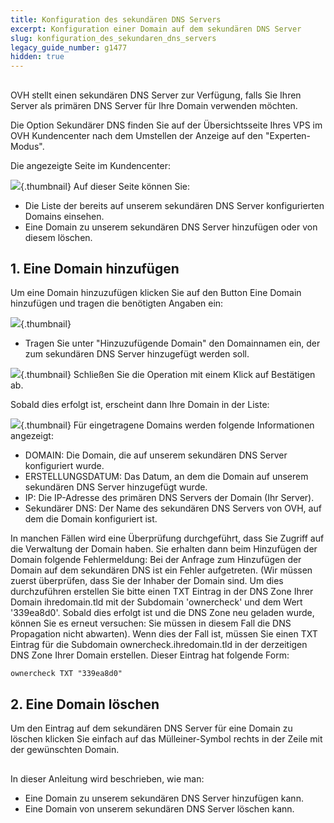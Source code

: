 ```yaml
---
title: Konfiguration des sekundären DNS Servers
excerpt: Konfiguration einer Domain auf dem sekundären DNS Server
slug: konfiguration_des_sekundaren_dns_servers
legacy_guide_number: g1477
hidden: true
---
```



## 
OVH stellt einen sekundären DNS Server zur Verfügung, falls Sie Ihren Server als primären DNS Server für Ihre Domain verwenden möchten.

Die Option Sekundärer DNS finden Sie auf der Übersichtsseite Ihres VPS im OVH Kundencenter nach dem Umstellen der Anzeige auf den "Experten-Modus".

Die angezeigte Seite im Kundencenter:

![](images/img_2008.jpg){.thumbnail}
Auf dieser Seite können Sie:


- Die Liste der bereits auf unserem sekundären DNS Server konfigurierten Domains einsehen.
- Eine Domain zu unserem sekundären DNS Server hinzufügen oder von diesem löschen.




## 1. Eine Domain hinzufügen
Um eine Domain hinzuzufügen klicken Sie auf den Button Eine Domain hinzufügen und tragen die benötigten Angaben ein:

![](images/img_2009.jpg){.thumbnail}

- Tragen Sie unter "Hinzuzufügende Domain" den Domainnamen ein, der zum sekundären DNS Server hinzugefügt werden soll.



![](images/img_2010.jpg){.thumbnail}
Schließen Sie die Operation mit einem Klick auf Bestätigen ab.

Sobald dies erfolgt ist, erscheint dann Ihre Domain in der Liste:

![](images/img_2011.jpg){.thumbnail}
Für eingetragene Domains werden folgende Informationen angezeigt:


- DOMAIN: Die Domain, die auf unserem sekundären DNS Server konfiguriert wurde.
- ERSTELLUNGSDATUM: Das Datum, an dem die Domain auf unserem sekundären DNS Server hinzugefügt wurde.
- IP: Die IP-Adresse des primären DNS Servers der Domain (Ihr Server).
- Sekundärer DNS: Der Name des sekundären DNS Servers von OVH, auf dem die Domain konfiguriert ist.


In manchen Fällen wird eine Überprüfung durchgeführt, dass Sie Zugriff auf die Verwaltung der Domain haben. Sie erhalten dann beim Hinzufügen der Domain folgende Fehlermeldung:
Bei der Anfrage zum Hinzufügen der Domain auf dem sekundären DNS ist ein Fehler aufgetreten. (Wir müssen zuerst überprüfen, dass Sie der Inhaber der Domain sind. Um dies durchzuführen erstellen Sie bitte einen TXT Eintrag in der DNS Zone Ihrer Domain ihredomain.tld mit der Subdomain 'ownercheck' und dem Wert '339ea8d0'. Sobald dies erfolgt ist und die DNS Zone neu geladen wurde, können Sie es erneut versuchen: Sie müssen in diesem Fall die DNS Propagation nicht abwarten).
Wenn dies der Fall ist, müssen Sie einen TXT Eintrag für die Subdomain ownercheck.ihredomain.tld in der derzeitigen DNS Zone Ihrer Domain erstellen. Dieser Eintrag hat folgende Form:


```
ownercheck TXT "339ea8d0"
```




## 2. Eine Domain löschen
Um den Eintrag auf dem sekundären DNS Server für eine Domain zu löschen klicken Sie einfach auf das Mülleiner-Symbol rechts in der Zeile mit der gewünschten Domain.


## 
In dieser Anleitung wird beschrieben, wie man:

- Eine Domain zu unserem sekundären DNS Server hinzufügen kann.
- Eine Domain von unserem sekundären DNS Server löschen kann.



